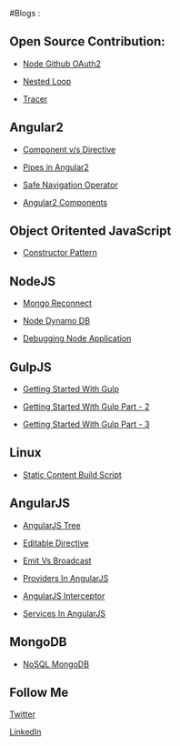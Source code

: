 #Blogs :

Open Source Contribution:
-------------------------

* [Node Github OAuth2](https://www.npmjs.com/package/node-github-oauth2)

* [Nested Loop](https://www.npmjs.com/package/nested-loop)

* [Tracer](https://github.com/baryon/tracer/graphs/contributors)


Angular2
---

* [Component v/s Directive](https://amitthakkar.github.io/Component-vs-Directive/)

* [Pipes in Angular2](https://amitthakkar.github.io/Pipes-In-Angular2)

* [Safe Navigation Operator](https://amitthakkar.github.io/Safe-Navigation-Operator)

* [Angular2 Components](https://amitthakkar.github.io/Angular2-Components)

Object Oritented JavaScript
---

* [Constructor Pattern](https://amitthakkar.github.io/Constructor-Pattern)

NodeJS
---

* [Mongo Reconnect](https://amitthakkar.github.io/mongo-reconnect)

* [Node Dynamo DB](https://amitthakkar.github.io/NodeDynamoDBApp)

* [Debugging Node Application](https://amitthakkar.github.io/Debugging-NodeJS-Application)

GulpJS
---

* [Getting Started With Gulp](https://amitthakkar.github.io/Getting-Started-With-Gulp)

* [Getting Started With Gulp Part - 2](https://amitthakkar.github.io/Getting-Started-With-Gulp-Part-2)

* [Getting Started With Gulp Part - 3](https://amitthakkar.github.io/Getting-Started-With-Gulp-Part-3)


Linux
---

* [Static Content Build Script](https://amitthakkar.github.io/static-content-build-script)

AngularJS
---

* [AngularJS Tree](https://amitthakkar.github.io/AngularJS-Tree)

* [Editable Directive](https://amitthakkar.github.io/EditableDirective)

* [Emit Vs Broadcast](https://amitthakkar.github.io/emit-vs-broadcast)

* [Providers In AngularJS](https://amitthakkar.github.io/Providers-In-AngularJS)

* [AngularJS Interceptor](https://amitthakkar.github.io/AngularJS-Interceptor)

* [Services In AngularJS](https://amitthakkar.github.io/Service-In-AngularJS)

MongoDB
---

* [NoSQL MongoDB](https://amitthakkar.github.io/NoSQL-MongoDB)


Follow Me
---

[Twitter](https://twitter.com/amit_thakkar01)

[LinkedIn](https://in.linkedin.com/in/amitthakkar01)